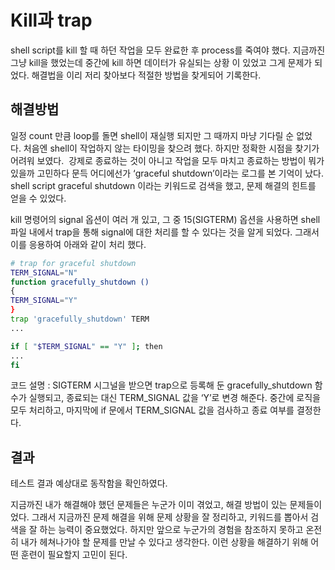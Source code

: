 # Kill과 trap
shell script를 kill 할 때 하던 작업을 모두 완료한 후 process를 죽여야 했다. 지금까진 그냥 kill을 했었는데 중간에 kill 하면 데이터가 유실되는 상황 이 있었고 그게 문제가 되었다. 해결법을 이리 저리 찾아보다 적절한 방법을 찾게되어 기록한다.

## 해결방법
일정 count 만큼 loop를 돌면 shell이 재실행 되지만 그 때까지 마냥 기다릴 순 없었다. 처음엔 shell이 작업하지 않는 타이밍을 찾으려 했다. 하지만 정확한 시점을 찾기가 어려워 보였다. 
강제로 종료하는 것이 아니고 작업을 모두 마치고 종료하는 방법이 뭐가 있을까 고민하다 문득 어디에선가 ‘graceful shutdown’이라는 로그를 본 기억이 났다. shell script graceful shutdown 이라는 키워드로 검색을 했고, 문제 해결의 힌트를 얻을 수 있었다. 

kill 명령어의 signal 옵션이 여러 개 있고, 그 중 15(SIGTERM) 옵션을 사용하면 shell 파일 내에서 trap을 통해 signal에 대한 처리를 할 수 있다는 것을 알게 되었다. 그래서 이를 응용하여 아래와 같이 처리 했다. 

```bash
# trap for graceful shutdown 
TERM_SIGNAL="N" 
function gracefully_shutdown () 
{ 
TERM_SIGNAL="Y" 
} 
trap 'gracefully_shutdown' TERM 
... 

if [ "$TERM_SIGNAL" == "Y" ]; then 
... 
fi
```	

코드 설명 : SIGTERM 시그널을 받으면 trap으로 등록해 둔 gracefully_shutdown 함수가 실행되고, 종료되는 대신 TERM_SIGNAL 값을 ‘Y’로 변경 해준다. 중간에 로직을 모두 처리하고, 마지막에 if 문에서 TERM_SIGNAL 값을 검사하고 종료 여부를 결정한다. 

## 결과
테스트 결과 예상대로 동작함을 확인하였다. 

지금까진 내가 해결해야 했던 문제들은 누군가 이미 겪었고, 해결 방법이 있는 문제들이었다. 그래서 지금까진 문제 해결을 위해 문제 상황을 잘 정리하고, 키워드를 뽑아서 검색을 잘 하는 능력이 중요했었다. 하지만 앞으로 누군가의 경험을 참조하지 못하고 온전히 내가 헤쳐나가야 할 문제를 만날 수 있다고 생각한다. 이런 상황을 해결하기 위해 어떤 훈련이 필요할지 고민이 된다.
